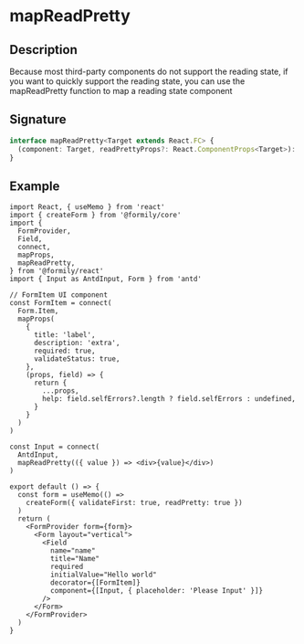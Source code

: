 # mapReadPretty

## Description

Because most third-party components do not support the reading state, if you want to quickly support the reading state, you can use the mapReadPretty function to map a reading state component

## Signature

```ts
interface mapReadPretty<Target extends React.FC> {
  (component: Target, readPrettyProps?: React.ComponentProps<Target>): React.FC
}
```

## Example

```tsx
import React, { useMemo } from 'react'
import { createForm } from '@formily/core'
import {
  FormProvider,
  Field,
  connect,
  mapProps,
  mapReadPretty,
} from '@formily/react'
import { Input as AntdInput, Form } from 'antd'

// FormItem UI component
const FormItem = connect(
  Form.Item,
  mapProps(
    {
      title: 'label',
      description: 'extra',
      required: true,
      validateStatus: true,
    },
    (props, field) => {
      return {
        ...props,
        help: field.selfErrors?.length ? field.selfErrors : undefined,
      }
    }
  )
)

const Input = connect(
  AntdInput,
  mapReadPretty(({ value }) => <div>{value}</div>)
)

export default () => {
  const form = useMemo(() =>
    createForm({ validateFirst: true, readPretty: true })
  )
  return (
    <FormProvider form={form}>
      <Form layout="vertical">
        <Field
          name="name"
          title="Name"
          required
          initialValue="Hello world"
          decorator={[FormItem]}
          component={[Input, { placeholder: 'Please Input' }]}
        />
      </Form>
    </FormProvider>
  )
}
```
